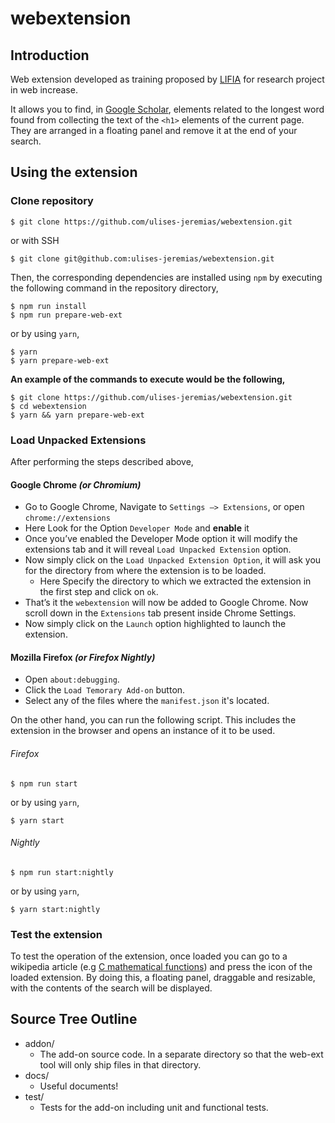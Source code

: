 # webextension

## Introduction

Web extension developed as training proposed by [LIFIA](http://www.lifia.info.unlp.edu.ar) for research project in web increase.

It allows you to find, in [Google Scholar](https://scholar.google.com/), elements related to the longest word found from collecting the text of the `<h1>` elements of the current page. They are arranged in a floating panel and remove it at the end of your search.

## Using the extension

### Clone repository

```shell
$ git clone https://github.com/ulises-jeremias/webextension.git
```

or with SSH

```shell
$ git clone git@github.com:ulises-jeremias/webextension.git
```

Then, the corresponding dependencies are installed using `npm` by executing the
following command in the repository directory,

```shell
$ npm run install
$ npm run prepare-web-ext
```

or by using `yarn`,

```shell
$ yarn
$ yarn prepare-web-ext
```

**An example of the commands to execute would be the following,**

```shell
$ git clone https://github.com/ulises-jeremias/webextension.git
$ cd webextension
$ yarn && yarn prepare-web-ext
```

### Load Unpacked Extensions

After performing the steps described above,

#### Google Chrome _(or Chromium)_

-   Go to Google Chrome, Navigate to `Settings –> Extensions`, or open `chrome://extensions`
-   Here Look for the Option `Developer Mode` and **enable** it
-   Once you’ve enabled the Developer Mode option it will modify the extensions
    tab and  it will reveal `Load Unpacked Extension` option.
-   Now simply click on the `Load Unpacked Extension Option`, it will ask you
    for the directory from where the extension is to be loaded.
    -   Here Specify the directory to which we extracted the extension in the
        first step and click on `ok`.
-   That’s it the `webextension` will now be added to Google Chrome.
    Now scroll down in the `Extensions` tab present inside Chrome Settings.
-   Now simply click on the `Launch` option highlighted to launch the extension.

#### Mozilla Firefox _(or Firefox Nightly)_

-   Open `about:debugging`.
-   Click the `Load Temorary Add-on` button.
-   Select any of the files where the `manifest.json` it's located.

On the other hand, you can run the following script. This includes the extension in the browser and opens an instance of it to be used.

###### Firefox

```shell
$ npm run start
```

or by using `yarn`,

```shell
$ yarn start
```

###### Nightly

```shell
$ npm run start:nightly
```

or by using `yarn`,

```shell
$ yarn start:nightly
```

### Test the extension

To test the operation of the extension, once loaded you can go to a wikipedia article (e.g [C mathematical functions](https://en.wikipedia.org/wiki/C_mathematical_functions)) and press the icon of the loaded extension. By doing this, a floating panel, draggable and resizable, with the contents of the search will be displayed.

## Source Tree Outline

-   addon/
    -   The add-on source code. In a separate directory so that the web-ext tool will only ship files in that directory.
-   docs/
    -   Useful documents!
-   test/
    -   Tests for the add-on including unit and functional tests.
